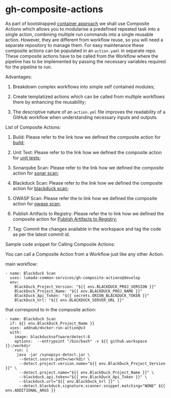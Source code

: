 # gh-composite-actions
As part of bootstrapped [container approach](https://hv-eng.atlassian.net/wiki/spaces/LFCP/pages/30584472476/Implementation+Architecture+of+Containerization+Theme) we shall use Composite Actions which allows you to modularise a predefined repeated task  into a single action, combining multiple run commands into a single reusable action. However, they are different from workflow reuse, so you will need a separate repository to manage them. For easy maintenance these composite actions can be populated in an `action.yaml` in separate repo. These composite actions have to be called from the Workflow where the pipeline has to be implemented by passing the necessary variables required for the pipeline to run.

Advantages:

1) Breakdown complex workflows into simple self contained modules;

2) Create templatized actions which can be called from multiple workflows there by enhancing the reusability;

3) The descriptive nature of an `action.yml` file improves the readability of a GitHub workflow when understanding necessary inputs and outputs.


List of Composite Actions:

1) Build: Please refer to the link how we defined the composite action for [build](https://hv-eng.atlassian.net/wiki/spaces/LFCP/pages/30470897989/Build);

2) Unit Test: Please refer to the link how we defined the composite action for [unit tests](https://hv-eng.atlassian.net/wiki/spaces/LFCP/pages/30471323921/Testing);

3) Sonarqube Scan: Please refer to the link how we defined the composite action for [sonar scan](https://hv-eng.atlassian.net/wiki/spaces/LFCP/pages/30584439068/Static+Code+Analysis+SonarQube+Scan);

4) Blackduck Scan: Please refer to the link how we defined the composite action for [blackduck scan](https://hv-eng.atlassian.net/wiki/spaces/LFCP/pages/30471291264/Software+Composition+Analysis+Blackduck);

5) OWASP Scan: Please refer the to link how we defined the composite action for [owasp scan](https://hv-eng.atlassian.net/wiki/spaces/LFCP/pages/30577266601/Software+Composition+Analysis+OWASP+dependency+check);

6) Publish Artifacts to Registry: Please refer the to link how we defined the composite action for [Publish Artifacts to Registry](https://hv-eng.atlassian.net/wiki/spaces/LSH/pages/30508254316/Manifest+Defined+Package+Deployment);

7) Tag: Commit the changes available in the workspace and tag the code as per the latest commit id.


Sample code snippet for Calling Composite Actions:

You can call a Composite Action from a Workflow just like any other Action. 


main workflow:
```
- name: Blackduck Scan
  uses: lumada-common-services/gh-composite-actions@develop
  env:  
    BlackDuck_Project_Version: "${{ env.BLACKDUCK_PROJ_VERSION }}"
    BlackDuck_Project_Name: "${{ env.BLACKDUCK_PROJ_NAME }}"
    BlackDuck_Api_Token: "${{ secrets.ORION_BLACKDUCK_TOKEN }}"
    BlackDuck_Url: "${{ env.BLACKDUCK_SERVER_URL }}"
```

that correspond to in the composite action:

```
- name: Blackduck Scan
  if: ${{ env.BlackDuck_Project_Name }}
  uses: addnab/docker-run-action@v3
  with:
    image: blackducksoftware/detect:8
    options:  --entrypoint "/bin/bash" -v ${{ github.workspace }}:/workdir
    run: |
     java -jar /synopsys-detect.jar \
      --detect.source.path=/workdir \
      --detect.project.version.name="${{ env.BlackDuck_Project_Version }}" \
      --detect.project.name="${{ env.BlackDuck_Project_Name }}" \
      --blackduck.api.token="${{ env.BlackDuck_Api_Token }}" \
      --blackduck.url="${{ env.BlackDuck_Url }}" \
      --detect.blackduck.signature.scanner.snippet.matching="NONE" ${{ env.ADDITIONAL_ARGS }}
```
